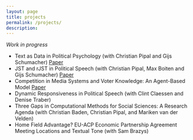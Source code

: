 ```yaml
---
layout: page
title: projects
permalink: /projects/
description:
---
```




*Work in progress*

- Text as Data in Political Psychology (with Christian Pipal and Gijs Schumacher) [Paper](https://osf.io/p5mdq/)
- JST and rJST in Political Speech (with Christian Pipal, Max Boiten and Gijs Schumacher) [Paper](https://osf.io/e56tu/)
- Competition in Media Systems and Voter Knowledge: An Agent-Based Model [Paper](https://osf.io/u7wbr/)
- Dynamic Responsiveness in Political Speech (with Clint Claessen and Denise Traber)
- Three Gaps in Computational Methods for Social Sciences: A Research Agenda (with Christian Baden, Christian Pipal, and Mariken van der Velden)
- Home Field Advantage? EU-ACP Economic Partnership Agreement Meeting Locations and Textual Tone (with Sam Brazys)

